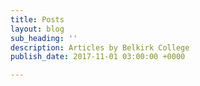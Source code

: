 ```yaml
---
title: Posts
layout: blog
sub_heading: ''
description: Articles by Belkirk College
publish_date: 2017-11-01 03:00:00 +0000

---
```

